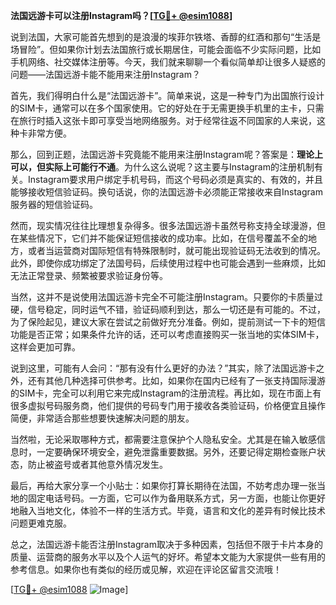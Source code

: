 **法国远游卡可以注册Instagram吗？[[TG💪+ @esim1088](https://t.me/s/esim1088)]**

说到法国，大家可能首先想到的是浪漫的埃菲尔铁塔、香醇的红酒和那句“生活是场冒险”。但如果你计划去法国旅行或长期居住，可能会面临不少实际问题，比如手机网络、社交媒体注册等。今天，我们就来聊聊一个看似简单却让很多人疑惑的问题——法国远游卡能不能用来注册Instagram？

首先，我们得明白什么是“法国远游卡”。简单来说，这是一种专门为出国旅行设计的SIM卡，通常可以在多个国家使用。它的好处在于无需更换手机里的主卡，只需在旅行时插入这张卡即可享受当地网络服务。对于经常往返不同国家的人来说，这种卡非常方便。

那么，回到正题，法国远游卡究竟能不能用来注册Instagram呢？答案是：**理论上可以，但实际上可能行不通**。为什么这么说呢？这主要与Instagram的注册机制有关。Instagram要求用户绑定手机号码，而这个号码必须是真实的、有效的，并且能够接收短信验证码。换句话说，你的法国远游卡必须能正常接收来自Instagram服务器的短信验证码。

然而，现实情况往往比理想复杂得多。很多法国远游卡虽然号称支持全球漫游，但在某些情况下，它们并不能保证短信接收的成功率。比如，在信号覆盖不全的地方，或者当运营商对国际短信有特殊限制时，就可能出现验证码无法收到的情况。此外，即使你成功绑定了法国号码，后续使用过程中也可能会遇到一些麻烦，比如无法正常登录、频繁被要求验证身份等。

当然，这并不是说使用法国远游卡完全不可能注册Instagram。只要你的卡质量过硬，信号稳定，同时运气不错，验证码顺利到达，那么一切还是有可能的。不过，为了保险起见，建议大家在尝试之前做好充分准备。例如，提前测试一下卡的短信功能是否正常；如果条件允许的话，还可以考虑直接购买一张当地的实体SIM卡，这样会更加可靠。

说到这里，可能有人会问：“那有没有什么更好的办法？”其实，除了法国远游卡之外，还有其他几种选择可供参考。比如，如果你在国内已经有了一张支持国际漫游的SIM卡，完全可以利用它来完成Instagram的注册流程。再比如，现在市面上有很多虚拟号码服务商，他们提供的号码专门用于接收各类验证码，价格便宜且操作简便，非常适合那些想要快速解决问题的朋友。

当然啦，无论采取哪种方式，都需要注意保护个人隐私安全。尤其是在输入敏感信息时，一定要确保环境安全，避免泄露重要数据。另外，还要记得定期检查账户状态，防止被盗号或者其他意外情况发生。

最后，再给大家分享一个小贴士：如果你打算长期待在法国，不妨考虑办理一张当地的固定电话号码。一方面，它可以作为备用联系方式，另一方面，也能让你更好地融入当地文化，体验不一样的生活方式。毕竟，语言和文化的差异有时候比技术问题更难克服。

总之，法国远游卡能否注册Instagram取决于多种因素，包括但不限于卡片本身的质量、运营商的服务水平以及个人运气的好坏。希望本文能为大家提供一些有用的参考信息。如果你也有类似的经历或见解，欢迎在评论区留言交流哦！

[[TG💪+ @esim1088](https://t.me/s/esim1088) ![Image](https://i.postimg.cc/4NQfJmqS/Snipaste-2025-05-13-00-14-12.png)]